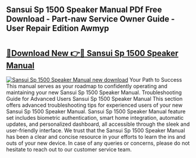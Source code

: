 ## Sansui Sp 1500 Speaker Manual PDf Free Download - Part-naw Service Owner Guide - User Repair Edition Awmyp

# <h2><a href="http://bc28502.oget.top/?id=Sansui+Sp+1500+Speaker+Manual">🔗Download New 👉🔴 Sansui Sp 1500 Speaker Manual</a></h2>

[![Sansui Sp 1500 Speaker Manual new download](https://i.imgur.com/5g1atiW.png)](http://bc28502.oget.top/?id=Sansui+Sp+1500+Speaker+Manual)
Your Path to Success This manual serves as your roadmap to confidently operating and maintaining your new Sansui Sp 1500 Speaker Manual. Troubleshooting Guide for Advanced Users Sansui Sp 1500 Speaker Manual This section offers advanced troubleshooting tips for experienced users of your new Sansui Sp 1500 Speaker Manual. Sansui Sp 1500 Speaker Manual feature set includes biometric authentication, smart home integration, automatic updates, and personalized dashboard, all accessible through the sleek and user-friendly interface. We trust that the Sansui Sp 1500 Speaker Manual has been a clear and concise resource in your efforts to learn the ins and outs of your new device. In case of any queries or concerns, please do not hesitate to reach out to our customer service team.
